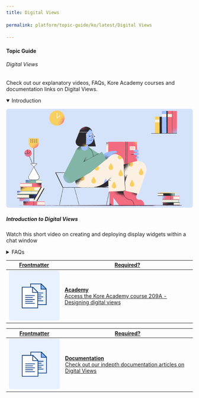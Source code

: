 ```yaml
---
title: Digital Views

permalink: platform/topic-guide/ko/latest/Digital Views

---
```

#### Topic Guide
###### Digital Views

  Check out our explanatory videos, FAQs, Kore Academy courses and documentation links on Digital Views.

<details class="introduction-video" open>
  <summary>Introduction
  </summary>
  
   [![Introduction to Digital Views](images/VideoCoverImage.png)](https://drive.google.com/file/d/1bpT0lXUsxVCimzScgK2s3s3fPhhmKZcV/preview)

  ##### Introduction to Digital Views
  Watch this short video on creating and deploying display widgets within a chat window

</details>

<details>
  <summary>FAQs
  </summary>

  <a class="doc-link" target="_blank" href="https://developer.kore.ai/docs/bots/bot-builder-tool/digital-views/">
 
  What are Digital Views?

</a>

<a class="doc-link" target="_blank" href="https://developer.kore.ai/docs/bots/bot-builder-tool/digital-views/#Configure_Widgets">
 
  How to configure a Widget?

</a>


<a class="doc-link" target="_blank" href="https://developer.kore.ai/docs/bots/bot-builder-tool/digital-views/#Setup">
 
  How to setup a Panel?

</a>


<a class="doc-link" target="_blank" href="https://developer.kore.ai/docs/bots/bot-builder-tool/digital-views/#Set_up_Panels">

  How to include Widgets into a Panel?

</a>

<a class="doc-link" target="_blank" href="https://developer.kore.ai/docs/bots/bot-builder-tool/digital-views/#Set_up_Panels">

  How to test Panels?

</a>

<a class="doc-link" target="_blank" href="https://developer.kore.ai/docs/bots/bot-builder-tool/digital-views/#Hosting">

 How to host Digital Views?

</a>


</details>


<a class="doc-link" target="_blank" href="https://academy.kore.ai/learningpath/course-209--digital-views">
 

| Frontmatter | Required? |
|-------------|-------------|
| ![alt text](images/docIcon.svg "Title") | **Academy**  <br /> Access the Kore Academy course 209A - Designing digital views | 


</a>


<a class="doc-link" target="_blank" href="https://developer.kore.ai/docs/bots/bot-builder-tool/digital-views/">
 

| Frontmatter | Required? |
|-------------|-------------|
| ![alt text](images/docIcon.svg "Title") | **Documentation**  <br /> Check out our indepth documentation articles on Digital Views | 


</a>
